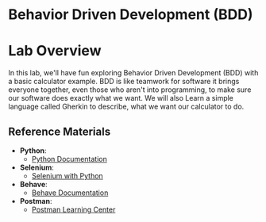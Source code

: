 # Behavior Driven Development (BDD)
# Lab Overview

In this lab, we'll have fun exploring Behavior Driven Development (BDD) with a basic calculator example. 
BDD is like teamwork for software it brings everyone together, even those who aren't into programming, 
to make sure our software does exactly what we want. We will also Learn a simple language called Gherkin to describe,
what we want our calculator to do.

## Reference Materials
- **Python**:
  * [Python Documentation](https://docs.python.org/3/)
- **Selenium**:
  * [Selenium with Python](https://selenium-python.readthedocs.io/)
- **Behave**:
  * [Behave Documentation](https://behave.readthedocs.io/en/latest/)
- **Postman**:
  * [Postman Learning Center](https://learning.postman.com/)
